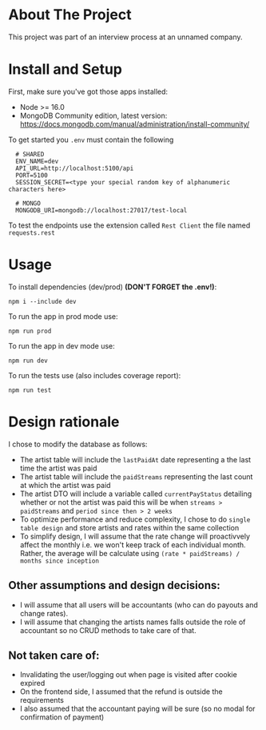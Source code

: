# About The Project

This project was part of an interview process at an unnamed company.

# Install and Setup

First, make sure you've got those apps installed:

- Node >= 16.0
- MongoDB Community edition, latest version: https://docs.mongodb.com/manual/administration/install-community/

To get started you `.env` must contain the following
```Shell
  # SHARED
  ENV_NAME=dev
  API_URL=http://localhost:5100/api
  PORT=5100
  SESSION_SECRET=<type your special random key of alphanumeric characters here>

  # MONGO
  MONGODB_URI=mongodb://localhost:27017/test-local
```

To test the endpoints use the extension called `Rest Client` the file named `requests.rest`

# Usage

To install dependencies (dev/prod) **(DON'T FORGET the .env!)**:

`npm i --include dev`

To run the app in prod mode use:

`npm run prod`

To run the app in dev mode use:

`npm run dev`

To run the tests use (also includes coverage report):

`npm run test`

# Design rationale

I chose to modify the database as follows:
* The artist table will include the `lastPaidAt` date representing a the last time the artist was paid
* The artist table will include the `paidStreams` representing the last count at which the artist was paid
* The artist DTO will include a variable called `currentPayStatus` detailing whether or not the artist was paid this will be when `streams > paidStreams` and `period since then > 2 weeks`
* To optimize performance and reduce complexity, I chose to do `single table design` and store artists and rates within the same collection
* To simplify design, I will assume that the rate change will proactivvely affect the monthly i.e. we won't keep track of each individual month. Rather, the average will be calculate using `(rate * paidStreams) / months since inception` 

## Other assumptions and design decisions:

* I will assume that all users will be accountants (who can do payouts and change rates).
* I will assume that changing the artists names falls outside the role of accountant 
  so no CRUD methods to take care of that.

## Not taken care of:
* Invalidating the user/logging out when page is visited after cookie expired 
* On the frontend side, I assumed that the refund is outside the requirements
* I also assumed that the accountant paying will be sure (so no modal for confirmation of payment) 
 
